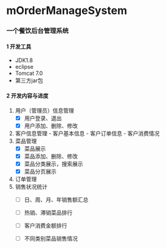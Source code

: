 ﻿# mOrderManageSystem

### 一个餐饮后台管理系统

#### 1 开发工具

 - JDK1.8
 - eclipse
 - Tomcat 7.0
 - 第三方jar包

#### 2 开发内容与进度
  1. 用户（管理员）信息管理
     - [x] 用户登录、退出
     - [x] 用户添加、删除、修改
  2. 客户信息管理
    - 客户基本信息
    - 客户订单信息
    - 客户消费情况
  3. 菜品管理
     - [x] 菜品展示
     - [x] 菜品添加、删除、修改
     - [x] 菜品分类展示，搜索展示
     - [x] 菜品分页展示
  4. 订单管理
  5. 销售状况统计
     - [ ] 日、周、月、年销售额汇总
     - [ ] 热销、滞销菜品排行
     - [ ] 客户消费金额排行
     - [ ] 不同类别菜品销售情况

